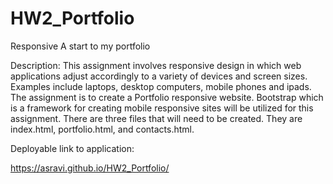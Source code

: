 # HW2_Portfolio 
Responsive
A start to my portfolio

Description: This assignment involves responsive design in which web applications adjust accordingly to a variety of devices and screen sizes. Examples include laptops, desktop computers, mobile phones and ipads. The assignment is to create a Portfolio responsive website. Bootstrap which is a framework for creating mobile responsive sites will be utilized for this assignment. There are three files that will need to be created. They are index.html, portfolio.html, and contacts.html.

Deployable link to application:

https://asravi.github.io/HW2_Portfolio/ 

